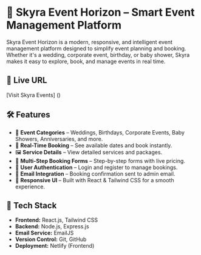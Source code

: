 # 🌟 Skyra Event Horizon – Smart Event Management Platform

Skyra Event Horizon is a modern, responsive, and intelligent event management platform designed to simplify event planning and booking. Whether it's a wedding, corporate event, birthday, or baby shower, Skyra makes it easy to explore, book, and manage events in real time.

## 🔗 Live URL
[Visit Skyra Events] ()

## 🛠️ Features

- 🎉 **Event Categories** – Weddings, Birthdays, Corporate Events, Baby Showers, Anniversaries, and more.
- 💬 **Real-Time Booking** – See available dates and book instantly.
- 🖼️ **Service Details** – View detailed services and packages.
- 📅 **Multi-Step Booking Forms** – Step-by-step forms with live pricing.
- 🔐 **User Authentication** – Login and register to manage bookings.
- 💌 **Email Integration** – Booking confirmation sent to admin email.
- 🎨 **Responsive UI** – Built with React & Tailwind CSS for a smooth experience.

## 🧱 Tech Stack

- **Frontend:** React.js, Tailwind CSS
- **Backend:** Node.js, Express.js
- **Email Service:** EmailJS
- **Version Control:** Git, GitHub
- **Deployment:**  Netlify (Frontend)


